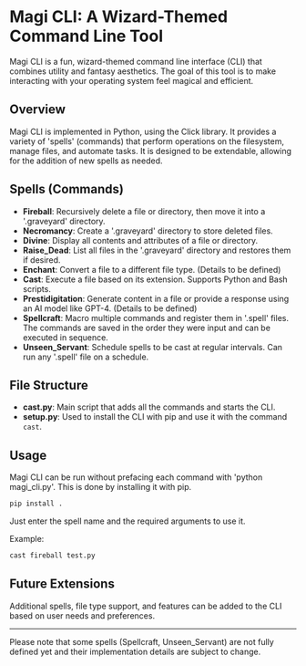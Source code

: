 # Magi CLI: A Wizard-Themed Command Line Tool 

Magi CLI is a fun, wizard-themed command line interface (CLI) that combines utility and fantasy aesthetics. The goal of this tool is to make interacting with your operating system feel magical and efficient.

## Overview

Magi CLI is implemented in Python, using the Click library. It provides a variety of 'spells' (commands) that perform operations on the filesystem, manage files, and automate tasks. It is designed to be extendable, allowing for the addition of new spells as needed.

## Spells (Commands)

- **Fireball**: Recursively delete a file or directory, then move it into a '.graveyard' directory.
- **Necromancy**: Create a '.graveyard' directory to store deleted files.
- **Divine**: Display all contents and attributes of a file or directory.
- **Raise_Dead**: List all files in the '.graveyard' directory and restores them if desired.
- **Enchant**: Convert a file to a different file type. (Details to be defined)
- **Cast**: Execute a file based on its extension. Supports Python and Bash scripts.
- **Prestidigitation**: Generate content in a file or provide a response using an AI model like GPT-4. (Details to be defined)
- **Spellcraft**: Macro multiple commands and register them in '.spell' files. The commands are saved in the order they were input and can be executed in sequence.
- **Unseen_Servant**: Schedule spells to be cast at regular intervals. Can run any '.spell' file on a schedule.

## File Structure

- **cast.py**: Main script that adds all the commands and starts the CLI.
- **setup.py**: Used to install the CLI with pip and use it with the command `cast`.

## Usage

Magi CLI can be run without prefacing each command with 'python magi_cli.py'. This is done by installing it with pip.

```bash
pip install .
```

 Just enter the spell name and the required arguments to use it.

Example:

```bash
cast fireball test.py
```

## Future Extensions

Additional spells, file type support, and features can be added to the CLI based on user needs and preferences.

---

Please note that some spells (Spellcraft, Unseen_Servant) are not fully defined yet and their implementation details are subject to change.

